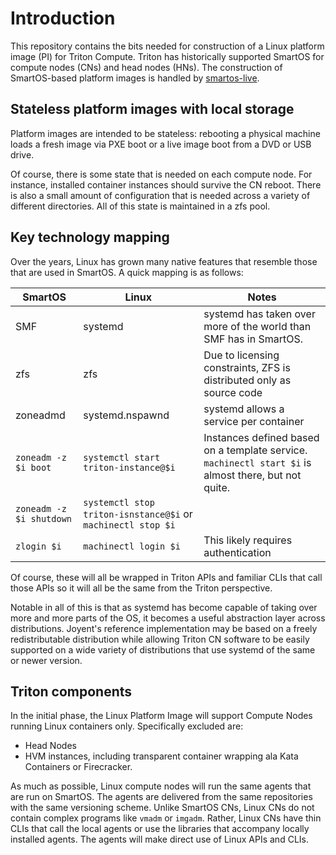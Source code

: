 <!--
    This Source Code Form is subject to the terms of the Mozilla Public
    License, v. 2.0. If a copy of the MPL was not distributed with this
    file, You can obtain one at http://mozilla.org/MPL/2.0/.
-->

<!--
    Copyright 2020 Joyent, Inc
-->

# Introduction

This repository contains the bits needed for construction of a Linux platform
image (PI) for Triton Compute.  Triton has historically supported SmartOS for
compute nodes (CNs) and head nodes (HNs).  The construction of SmartOS-based
platform images is handled by
[smartos-live](https://github.com/joyent/smartos-live).

## Stateless platform images with local storage

Platform images are intended to be stateless: rebooting a physical machine loads
a fresh image via PXE boot or a live image boot from a DVD or USB drive.

Of course, there is some state that is needed on each compute node.  For
instance, installed container instances should survive the CN reboot.  There is
also a small amount of configuration that is needed across a variety of
different directories.  All of this state is maintained in a zfs pool.

## Key technology mapping

Over the years, Linux has grown many native features that resemble those that
are used in SmartOS.  A quick mapping is as follows:

| SmartOS                  | Linux                 | Notes                                    |
|--------------------------|-----------------------|------------------------------------------|
| SMF                      | systemd               | systemd has taken over more of the world than SMF has in SmartOS. |
| zfs                      | zfs                   | Due to licensing constraints, ZFS is distributed only as source code |
| zoneadmd                 | systemd.nspawnd       | systemd allows a service per container   |
| `zoneadm -z $i boot`     | `systemctl start triton-instance@$i` | Instances defined based on a template service. `machinectl start $i` is almost there, but not quite. |
| `zoneadm -z $i shutdown` | `systemctl stop triton-isnstance@$i` or `machinectl stop $i` |   |
| `zlogin $i`              | `machinectl login $i` | This likely requires authentication      |

Of course, these will all be wrapped in Triton APIs and familiar CLIs that call
those APIs so it will all be the same from the Triton perspective.

Notable in all of this is that as systemd has become capable of taking over more
and more parts of the OS, it becomes a useful abstraction layer across
distributions.  Joyent's reference implementation may be based on a freely
redistributable distribution while allowing Triton CN software to be easily
supported on a wide variety of distributions that use systemd of the same or
newer version.

## Triton components

In the initial phase, the Linux Platform Image will support Compute Nodes
running Linux containers only.  Specifically excluded are:

* Head Nodes
* HVM instances, including transparent container wrapping ala Kata Containers or
  Firecracker.

As much as possible, Linux compute nodes will run the same agents that are run
on SmartOS.  The agents are delivered from the same repositories with the same
versioning scheme.  Unlike SmartOS CNs, Linux CNs do not contain complex
programs like `vmadm` or `imgadm`.  Rather, Linux CNs have thin CLIs that call
the local agents or use the libraries that accompany locally installed agents.
The agents will make direct use of Linux APIs and CLIs.
